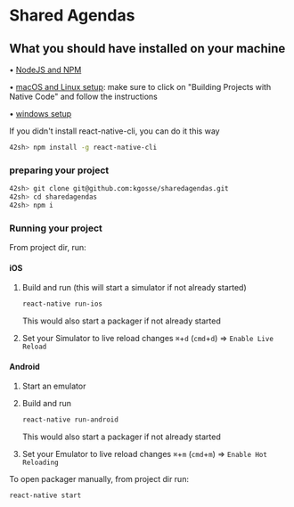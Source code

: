 # Shared Agendas

## What you should have installed on your machine

• [NodeJS and NPM](https://nodejs.org/en/)

• [macOS and Linux setup](https://facebook.github.io/react-native/docs/getting-started.html): make sure to click on "Building Projects with Native Code" and follow the instructions

• [windows setup](https://shift.infinite.red/getting-started-with-react-native-development-on-windows-90d85a72ae65)

If you didn't install react-native-cli, you can do it this way

```sh
42sh> npm install -g react-native-cli
```

### preparing your project


```sh
42sh> git clone git@github.com:kgosse/sharedagendas.git
42sh> cd sharedagendas
42sh> npm i
```

### Running your project

From project dir, run:

#### iOS
1. Build and run (this will start a simulator if not already started)

	```sh
	react-native run-ios
	```
	This would also start a packager if not already started

2. Set your Simulator to live reload changes `⌘`+`d`  (`cmd`+`d`) => `Enable Live Reload`



#### Android
1. Start an emulator
2. Build and run

	```sh
	react-native run-android
	```
	This would also start a packager if not already started


3. Set your Emulator to live reload changes `⌘`+`m`  (`cmd`+`m`) => `Enable Hot Reloading`

To open packager manually, from project dir run:

```sh
react-native start
```

